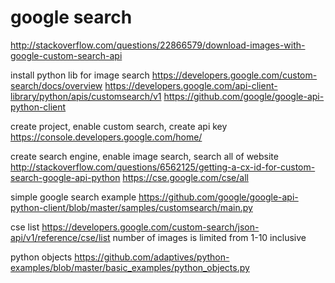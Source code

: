 # google search

http://stackoverflow.com/questions/22866579/download-images-with-google-custom-search-api

install python lib for image search
https://developers.google.com/custom-search/docs/overview
https://developers.google.com/api-client-library/python/apis/customsearch/v1
https://github.com/google/google-api-python-client

create project, enable custom search, create api key 
https://console.developers.google.com/home/

create search engine, enable image search, search all of website
http://stackoverflow.com/questions/6562125/getting-a-cx-id-for-custom-search-google-api-python
https://cse.google.com/cse/all

simple google search example
https://github.com/google/google-api-python-client/blob/master/samples/customsearch/main.py

cse list
https://developers.google.com/custom-search/json-api/v1/reference/cse/list
number of images is limited from 1-10 inclusive

python objects
https://github.com/adaptives/python-examples/blob/master/basic_examples/python_objects.py
